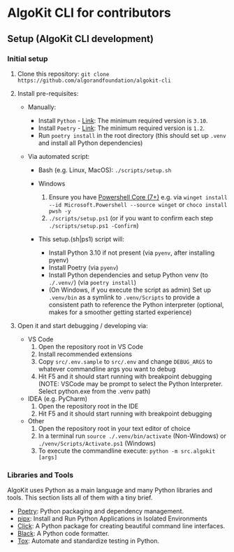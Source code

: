 # AlgoKit CLI for contributors

## Setup (AlgoKit CLI development)

### Initial setup

1. Clone this repository: `git clone https://github.com/algorandfoundation/algokit-cli`
2. Install pre-requisites:

   - Manually:
     - Install `Python` - [Link](https://www.python.org/downloads/): The minimum required version is `3.10`.
     - Install `Poetry` - [Link](https://python-poetry.org/docs/#installation): The minimum required version is `1.2`.
     - Run `poetry install` in the root directory (this should set up `.venv` and install all Python dependencies)
   - Via automated script:

     - Bash (e.g. Linux, MacOS): `./scripts/setup.sh`
     - Windows

       1. Ensure you have [Powershell Core (7+)](https://learn.microsoft.com/en-us/powershell/scripting/install/installing-powershell-on-windows?view=powershell-7.2) e.g. via `winget install --id Microsoft.Powershell --source winget` or `choco install pwsh -y`
       2. `./scripts/setup.ps1` (or if you want to confirm each step `./scripts/setup.ps1 -Confirm`)

     - This setup.(sh|ps1) script will:

       - Install Python 3.10 if not present (via `pyenv`, after installing pyenv)
       - Install Poetry (via `pyenv`)
       - Install Python dependencies and setup Python venv (to `./.venv/`) (via `poetry install`)
       - (On Windows, if you execute the script as admin) Set up `.venv/bin` as a symlink to `.venv/Scripts` to provide a consistent path to reference the Python interpreter (optional, makes for a smoother getting started experience)

3. Open it and start debugging / developing via:

   - VS Code
     1. Open the repository root in VS Code
     2. Install recommended extensions
     3. Copy `src/.env.sample` to `src/.env` and change `DEBUG_ARGS` to whatever commandline args you want to debug
     4. Hit F5 and it should start running with breakpoint debugging
        (NOTE: VSCode may be prompt to select the Python Interpreter. Select python.exe from the .venv path)
   - IDEA (e.g. PyCharm)
     1. Open the repository root in the IDE
     2. Hit F5 and it should start running with breakpoint debugging
   - Other
     1. Open the repository root in your text editor of choice
     2. In a terminal run `source ./.venv/bin/activate` (Non-Windows) or `./venv/Scripts/Activate.ps1` (Windows)
     3. To execute the commandline execute: `python -m src.algokit [args]`

### Libraries and Tools

AlgoKit uses Python as a main language and many Python libraries and tools. This section lists all of them with a tiny brief.

- [Poetry](https://python-poetry.org/): Python packaging and dependency management.
- [pipx](https://github.com/pypa/pipx): Install and Run Python Applications in Isolated Environments
- [Click](https://palletsprojects.com/p/click/): A Python package for creating beautiful command line interfaces.
- [Black](https://github.com/psf/black): A Python code formatter.
- [Tox](https://tox.wiki/en/latest/): Automate and standardize testing in Python.
